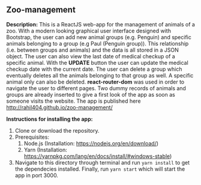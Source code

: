 ## Zoo-management

**Description:** This is a ReactJS web-app for the management of animals of a zoo. With a modern looking graphical user interface designed with Bootstrap, the user can add new animal groups (e.g. Penguin) and specific animals belonging to a group (e.g Paul (Penguin group)). This relationship (i.e. between groups and animals) and the data is all stored in a JSON object. The user can also view the last date of medical checkup of a specific animal. With the **UPDATE** button the user can update the medical checkup date with the current date. The user can delete a group which eventually deletes all the animals belonging to that group as well. A specific animal only can also be deleted.  **react-router-dom** was used in order to navigate the user to different pages. Two dummy records of animals and groups are already inserted to give a first look of the app as soon as someone visits the website. The app is published here http://rahil404.github.io/zoo-management/

**Instructions for installing the app:**

1. Clone or download the repository.
2. Prerequisites:
    1. Node.js (Installation: https://nodejs.org/en/download/)
    2. Yarn (Installation: https://yarnpkg.com/lang/en/docs/install/#windows-stable)
3. Navigate to this directory through terminal and run `yarn install` to get the dependecies installed. Finally, run `yarn start` which will start the app in port 3000.
